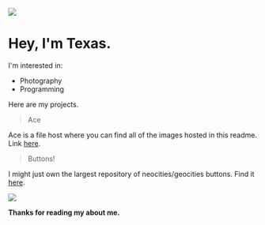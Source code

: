 ![](https://ace.kxd.fm/$4DDz7ct7jXISa_Dxhebk8A.gif)

# Hey, I'm Texas.

I'm interested in:
- Photography
- Programming

Here are my projects.

> Ace

Ace is a file host where you can find all of the images hosted in this readme. Link [here](https://ace.kxd.fm).

> Buttons!

I might just own the largest repository of neocities/geocities buttons. Find it [here](https://isthereacityhere.neocities.org/buttons.html).

![](https://ace.kxd.fm/$zRuGBmfz2eK5CtOfNEr73Q.gif)

**Thanks for reading my about me.**
